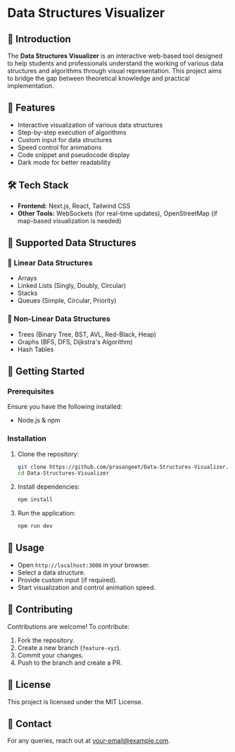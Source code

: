 # Data Structures Visualizer

## 📌 Introduction

The **Data Structures Visualizer** is an interactive web-based tool designed to help students and professionals understand the working of various data structures and algorithms through visual representation. This project aims to bridge the gap between theoretical knowledge and practical implementation.

## 🎯 Features

- Interactive visualization of various data structures
- Step-by-step execution of algorithms
- Custom input for data structures
- Speed control for animations
- Code snippet and pseudocode display
- Dark mode for better readability

## 🛠️ Tech Stack

- **Frontend:** Next.js, React, Tailwind CSS
- **Other Tools:** WebSockets (for real-time updates), OpenStreetMap (if map-based visualization is needed)

## 📌 Supported Data Structures

### 🔹 Linear Data Structures

- Arrays
- Linked Lists (Singly, Doubly, Circular)
- Stacks
- Queues (Simple, Circular, Priority)

### 🔹 Non-Linear Data Structures

- Trees (Binary Tree, BST, AVL, Red-Black, Heap)
- Graphs (BFS, DFS, Dijkstra's Algorithm)
- Hash Tables

## 🚀 Getting Started

### Prerequisites

Ensure you have the following installed:

- Node.js & npm

### Installation

1. Clone the repository:

   ```sh
   git clone https://github.com/prasangeet/Data-Structures-Visualizer.git
   cd Data-Structures-Visualizer
   ```

2. Install dependencies:

   ```sh
   npm install
   ```

3. Run the application:

   ```sh
   npm run dev
   ```

## 📜 Usage

- Open `http://localhost:3000` in your browser.
- Select a data structure.
- Provide custom input (if required).
- Start visualization and control animation speed.

## 🤝 Contributing

Contributions are welcome! To contribute:

1. Fork the repository.
2. Create a new branch (`feature-xyz`).
3. Commit your changes.
4. Push to the branch and create a PR.

## 📄 License

This project is licensed under the MIT License.

## 📧 Contact

For any queries, reach out at [your-email@example.com](mailto\:your-email@example.com).


